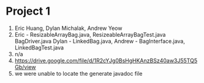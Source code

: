 # Project 1 
1. Eric Huang, Dylan Michalak, Andrew Yeow 
2. Eric - ResizableArrayBag.java, ResizeableArrayBagTest.java BagDriver.java
   Dylan - LinkedBag.java, 
   Andrew - BagInterface.java, LinkedBagTest.java
3. n/a
4. https://drive.google.com/file/d/1R2cYJg0BsHgHKAnzBSz40aw3J55TQ5Gb/view
5. we were unable to locate the generate javadoc file 